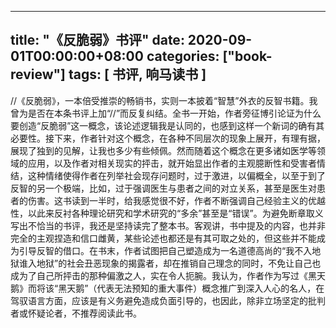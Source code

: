 
---
title: "《反脆弱》书评"
date: 2020-09-01T00:00:00+08:00
categories: ["book-review"]
tags: [ 书评, 响马读书 ]
---

 //《反脆弱》，一本倍受推崇的畅销书，实则一本披着“智慧”外衣的反智书籍。我曾为是否在本条书评上加“//”而反复纠结。全书一开始，作者旁征博引论证为什么要创造“反脆弱”这一概念，该论述逻辑我是认同的，也感到这样一个新词的确有其必要性。接下来，作者针对这个概念，在各种不同层次的现象上展开，有理有据，展现了独到的见解，让我也多少有些倾佩。然而随着这个概念在更多诸如医学等领域的应用，以及作者对相关现实的抨击，就开始显出作者的主观臆断性和受害者情结，这种情绪使得作者在列举社会现存问题时，过于激进，以偏概全，以至于到了反智的另一个极端，比如，过于强调医生与患者之间的对立关系，甚至是医生对患者的伤害。这书读到一半时，给我感觉很不好，作者不断强调自己经验主义的优越性，以此来反衬各种理论研究和学术研究的“多余”甚至是“错误”。为避免断章取义写出不恰当的书评，我还是坚持读完了整本书。客观讲，书中提及的内容，也并非完全的主观捏造和信口雌黄，某些论述也都还是有其可取之处的，但这些并不能成为引导反智的借口。在书末，作者试图把自己塑造成为一名道德高尚的“我不入地狱谁入地狱”的社会丑恶现象的揭露者，却在推销自己理念的同时，不免让自己也成为了自己所抨击的那种偏激之人，实在令人扼腕。我认为，作者作为写过《黑天鹅》而将该“黑天鹅”（代表无法预知的重大事件）概念推广到深入人心的名人，在驾驭语言方面，应该是有义务避免造成负面引导的，也因此，除非立场坚定的批判者或怀疑论者，不推荐阅读此书。
